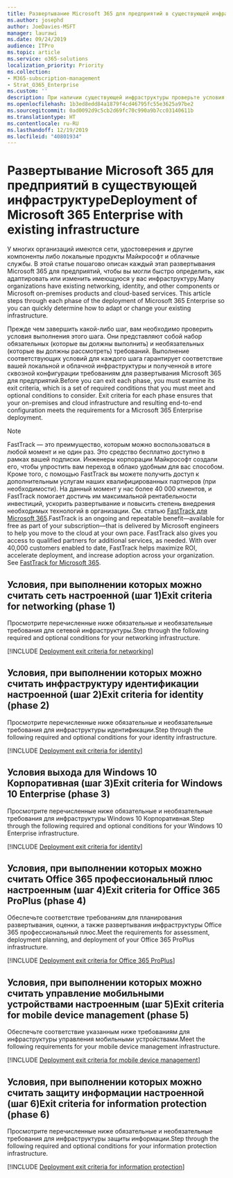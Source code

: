 ```yaml
---
title: Развертывание Microsoft 365 для предприятий в существующей инфраструктуре
ms.author: josephd
author: JoeDavies-MSFT
manager: laurawi
ms.date: 09/24/2019
audience: ITPro
ms.topic: article
ms.service: o365-solutions
localization_priority: Priority
ms.collection:
- M365-subscription-management
- Strat_O365_Enterprise
ms.custom: ''
description: При наличии существующей инфраструктуры проверьте условия, необходимые для развертывания Microsoft 365 для предприятий.
ms.openlocfilehash: 1b3ed8edd84a1879f4cd46795fc55e3625a97be2
ms.sourcegitcommit: 0ad0092d9c5cb2d69fc70c990a9b7cc03140611b
ms.translationtype: HT
ms.contentlocale: ru-RU
ms.lasthandoff: 12/19/2019
ms.locfileid: "40801934"
---
```

# <a name="deployment-of-microsoft-365-for-enterprise-with-existing-infrastructure"></a><span data-ttu-id="7a561-103">Развертывание Microsoft 365 для предприятий в существующей инфраструктуре</span><span class="sxs-lookup"><span data-stu-id="7a561-103">Deployment of Microsoft 365 Enterprise with existing infrastructure</span></span>

<span data-ttu-id="7a561-p101">У многих организаций имеются сети, удостоверения и другие компоненты либо локальные продукты Майкрософт и облачные службы. В этой статье пошагово описан каждый этап развертывания Microsoft 365 для предприятий, чтобы вы могли быстро определить, как адаптировать или изменить имеющуюся у вас инфраструктуру.</span><span class="sxs-lookup"><span data-stu-id="7a561-p101">Many organizations have existing networking, identity, and other components or Microsoft on-premises products and cloud-based services. This article steps through each phase of the deployment of Microsoft 365 Enterprise so you can quickly determine how to adapt or change your existing infrastructure.</span></span>

<span data-ttu-id="7a561-p102">Прежде чем завершить какой-либо шаг, вам необходимо проверить условия выполнения этого шага. Они представляют собой набор обязательных (которые вы должны выполнить) и необязательных (которые вы должны рассмотреть) требований. Выполнение соответствующих условий для каждого шага гарантирует соответствие вашей локальной и облачной инфраструктуры и полученной в итоге сквозной конфигурации требованиям для развертывания Microsoft 365 для предприятий.</span><span class="sxs-lookup"><span data-stu-id="7a561-p102">Before you can exit each phase, you must examine its exit criteria, which is a set of required conditions that you must meet and optional conditions to consider. Exit criteria for each phase ensures that your on-premises and cloud infrastructure and resulting end-to-end configuration meets the requirements for a Microsoft 365 Enterprise deployment.</span></span>

> [!Note] 
> <span data-ttu-id="7a561-p103">FastTrack — это преимущество, которым можно воспользоваться в любой момент и не один раз. Это средство бесплатно доступно в рамках вашей подписки. Инженеры корпорации Майкрософт создали его, чтобы упростить вам переход в облако удобным для вас способом. Кроме того, с помощью FastTrack вы можете получить доступ к дополнительным услугам наших квалифицированных партнеров (при необходимости). На данный момент у нас более 40 000 клиентов, и FastTrack помогает достичь им максимальной рентабельности инвестиций, ускорить развертывание и повысить степень внедрения необходимых технологий в организации. См. статью [FastTrack для Microsoft 365](https://fasttrack.microsoft.com/microsoft365).</span><span class="sxs-lookup"><span data-stu-id="7a561-p103">FastTrack is an ongoing and repeatable benefit—available for free as part of your subscription—that is delivered by Microsoft engineers to help you move to the cloud at your own pace. FastTrack also gives you access to qualified partners for additional services, as needed. With over 40,000 customers enabled to date, FastTrack helps maximize ROI, accelerate deployment, and increase adoption across your organization. See [FastTrack for Microsoft 365](https://fasttrack.microsoft.com/microsoft365).</span></span>

## <a name="exit-criteria-for-networking-phase-1"></a><span data-ttu-id="7a561-112">Условия, при выполнении которых можно считать сеть настроенной (шаг 1)</span><span class="sxs-lookup"><span data-stu-id="7a561-112">Exit criteria for networking (phase 1)</span></span>

<span data-ttu-id="7a561-113">Просмотрите перечисленные ниже обязательные и необязательные требования для сетевой инфраструктуры.</span><span class="sxs-lookup"><span data-stu-id="7a561-113">Step through the following required and optional conditions for your networking infrastructure.</span></span>

[!INCLUDE [Deployment exit criteria for networking](./includes/deployment-exit-criteria-networking.md)]

## <a name="exit-criteria-for-identity-phase-2"></a><span data-ttu-id="7a561-114">Условия, при выполнении которых можно считать инфраструктуру идентификации настроенной (шаг 2)</span><span class="sxs-lookup"><span data-stu-id="7a561-114">Exit criteria for identity (phase 2)</span></span>

<span data-ttu-id="7a561-115">Просмотрите перечисленные ниже обязательные и необязательные требования для инфраструктуры идентификации.</span><span class="sxs-lookup"><span data-stu-id="7a561-115">Step through the following required and optional conditions for your identity infrastructure.</span></span>

[!INCLUDE [Deployment exit criteria for identity](./includes/deployment-exit-criteria-identity.md)]

## <a name="exit-criteria-for-windows-10-enterprise-phase-3"></a><span data-ttu-id="7a561-116">Условия выхода для Windows 10 Корпоративная (шаг 3)</span><span class="sxs-lookup"><span data-stu-id="7a561-116">Exit criteria for Windows 10 Enterprise (phase 3)</span></span>

<span data-ttu-id="7a561-117">Просмотрите перечисленные ниже обязательные и необязательные требования для инфраструктуры Windows 10 Корпоративная.</span><span class="sxs-lookup"><span data-stu-id="7a561-117">Step through the following required and optional conditions for your Windows 10 Enterprise infrastructure.</span></span>

[!INCLUDE [Deployment exit criteria for identity](./includes/deployment-exit-criteria-windows10.md)]

## <a name="exit-criteria-for-office-365-proplus-phase-4"></a><span data-ttu-id="7a561-118">Условия, при выполнении которых можно считать Office 365 профессиональный плюс настроенным (шаг 4)</span><span class="sxs-lookup"><span data-stu-id="7a561-118">Exit criteria for Office 365 ProPlus (phase 4)</span></span>

<span data-ttu-id="7a561-119">Обеспечьте соответствие требованиям для планирования развертывания, оценки, а также развертывания инфраструктуры Office 365 профессиональный плюс.</span><span class="sxs-lookup"><span data-stu-id="7a561-119">Meet the requirements for assessment, deployment planning, and deployment of your Office 365 ProPlus infrastructure.</span></span>

[!INCLUDE [Deployment exit criteria for Office 365 ProPlus](./includes/deployment-exit-criteria-office365proplus.md)]

## <a name="exit-criteria-for-mobile-device-management-phase-5"></a><span data-ttu-id="7a561-120">Условия, при выполнении которых можно считать управление мобильными устройствами настроенным (шаг 5)</span><span class="sxs-lookup"><span data-stu-id="7a561-120">Exit criteria for mobile device management (phase 5)</span></span>

<span data-ttu-id="7a561-121">Обеспечьте соответствие указанным ниже требованиям для инфраструктуры управления мобильными устройствами.</span><span class="sxs-lookup"><span data-stu-id="7a561-121">Meet the following requirements for your mobile device management infrastructure.</span></span>

[!INCLUDE [Deployment exit criteria for mobile device management](./includes/deployment-exit-criteria-mobility.md)]

## <a name="exit-criteria-for-information-protection-phase-6"></a><span data-ttu-id="7a561-122">Условия, при выполнении которых можно считать защиту информации настроенной (шаг 6)</span><span class="sxs-lookup"><span data-stu-id="7a561-122">Exit criteria for information protection (phase 6)</span></span>

<span data-ttu-id="7a561-123">Просмотрите перечисленные ниже обязательные и необязательные требования для инфраструктуры защиты информации.</span><span class="sxs-lookup"><span data-stu-id="7a561-123">Step through the following required and optional conditions for your information protection infrastructure.</span></span>

[!INCLUDE [Deployment exit criteria for information protection](./includes/deployment-exit-criteria-infoprotect.md)]

